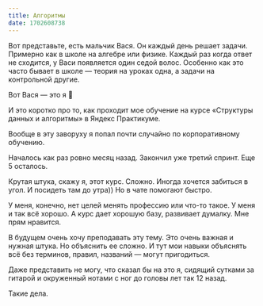 ```yaml
---
title: Алгоритмы
date: 1702608738
---
```


Вот представьте, есть мальчик Вася. Он каждый день решает задачи. Примерно как в школе на алгебре или физике. Каждый раз когда ответ не сходится, у Васи появляется один седой волос. Особенно как это часто бывает в школе — теория на уроках одна, а задачи на контрольной другие.

Вот Вася — это я 🙂

И это коротко про то, как проходит мое обучение на курсе «Структуры данных и алгоритмы» в Яндекс Практикуме.

Вообще в эту заворуху я попал почти случайно по корпоративному обучению.

Началось как раз ровно месяц назад. Закончил уже третий спринт. Еще 5 осталось.

Крутая штука, скажу я, этот курс. Сложно. Иногда хочется забиться в угол. И посидеть там до утра)) Но в чате помогают быстро.

У меня, конечно, нет целей менять профессию или что-то такое. У меня и так всё хорошо. А курс дает хорошую базу, развивает думалку. Мне прям нравится.

В будущем очень хочу преподавать эту тему. Это очень важная и нужная штука. Но объяснить ее сложно. И тут мои навыки объяснять всё без терминов, правил, названий — могут пригодиться.

Даже представить не могу, что сказал бы на это я, сидящий сутками за гитарой и окруженный нотами с ног до головы лет так 12 назад.

Такие дела.
